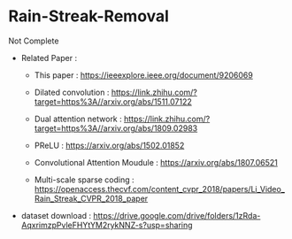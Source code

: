 # Rain-Streak-Removal

Not Complete

* Related Paper :

   * This paper : https://ieeexplore.ieee.org/document/9206069
   
   * Dilated convolution : https://link.zhihu.com/?target=https%3A//arxiv.org/abs/1511.07122
   
   * Dual attention network : https://link.zhihu.com/?target=https%3A//arxiv.org/abs/1809.02983
   
   * PReLU : https://arxiv.org/abs/1502.01852

   * Convolutional Attention Moudule : https://arxiv.org/abs/1807.06521

   * Multi-scale sparse coding : https://openaccess.thecvf.com/content_cvpr_2018/papers/Li_Video_Rain_Streak_CVPR_2018_paper


* dataset download : https://drive.google.com/drive/folders/1zRda-AqxrimzpPvleFHYtYM2rykNNZ-s?usp=sharing
